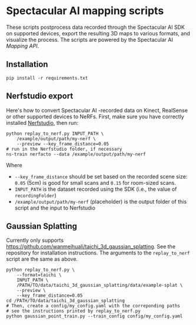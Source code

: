 # Spectacular AI mapping scripts

These scripts postprocess data recorded through the Spectacular AI SDK on supported devices, export the resulting 3D maps to various formats, and visualize the process. The scripts are powered by the Spectacular AI _Mapping API_.

## Installation

    pip install -r requirements.txt

## Nerfstudio export

Here's how to convert Spectacular AI -recorded data on Kinect, RealSense or other supported devices to NeRFs.
First, make sure you have correctly installed [Nerfstudio](https://github.com/nerfstudio-project/nerfstudio),
then run:

    python replay_to_nerf.py INPUT_PATH \
        /example/output/path/my-nerf \
        --preview --key_frame_distance=0.05
    # run in the Nerfstudio folder, if necessary
    ns-train nerfacto --data /example/output/path/my-nerf

Where

 * `--key_frame_distance` should be set based on the recorded scene size: `0.05` (5cm) is good for small scans and `0.15` for room-sized scans.
 * `INPUT_PATH` is the dataset recorded using the SDK (i.e., the value of `recordingFolder`)
 * `/example/output/path/my-nerf` (placeholder) is the output folder of this script and the input to Nerfstudio

## Gaussian Splatting

Currently only supports https://github.com/wanmeihuali/taichi_3d_gaussian_splatting.
See the repository for installation instructions. The arguments to the `replay_to_nerf` script are the same as above.

    python replay_to_nerf.py \
        --format=taichi \
        INPUT_PATH \
        /PATH/TO/data/taichi_3d_gaussian_splatting/data/example-splat \
        --preview \
        --key_frame_distance=0.05
    cd /PATH/TO/data/taichi_3d_gaussian_splatting
    # Then, create a config/my_config.yaml with the correponding paths
    # see the instructions printed by replay_to_nerf.py
    python gaussian_point_train.py --train_config config/my_config.yaml


